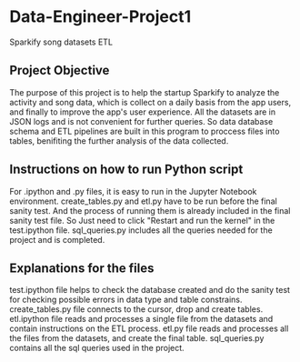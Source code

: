 # Data-Engineer-Project1
Sparkify song datasets ETL

## Project Objective

The purpose of this project is to help the startup Sparkify to analyze the activity and song data, which is collect on a daily basis from the app users, and finally to improve the app's user experience. All the datasets are in JSON logs and is not convenient for further queries. So data database schema and ETL pipelines are built in this program to proccess files into tables, benifiting the further analysis of the data collected.


## Instructions on how to run Python script

For .ipython and .py files, it is easy to run in the Jupyter Notebook environment.
create_tables.py and etl.py have to be run before the final sanity test. And the process of running them is already included in the final sanity test file. So Just need to click "Restart and run the kernel" in the test.ipython file.
sql_queries.py includes all the queries needed for the project and is completed.


## Explanations for the files

test.ipython file helps to check the database created and do the sanity test for checking possible errors in data type and table constrains.
create_tables.py file connects to the cursor, drop and create tables.
etl.ipython file reads and processes a single file from the datasets and contain instructions on the ETL process.
etl.py file reads and processes all the files from the datasets, and create the final table.
sql_queries.py contains all the sql queries used in the project.

